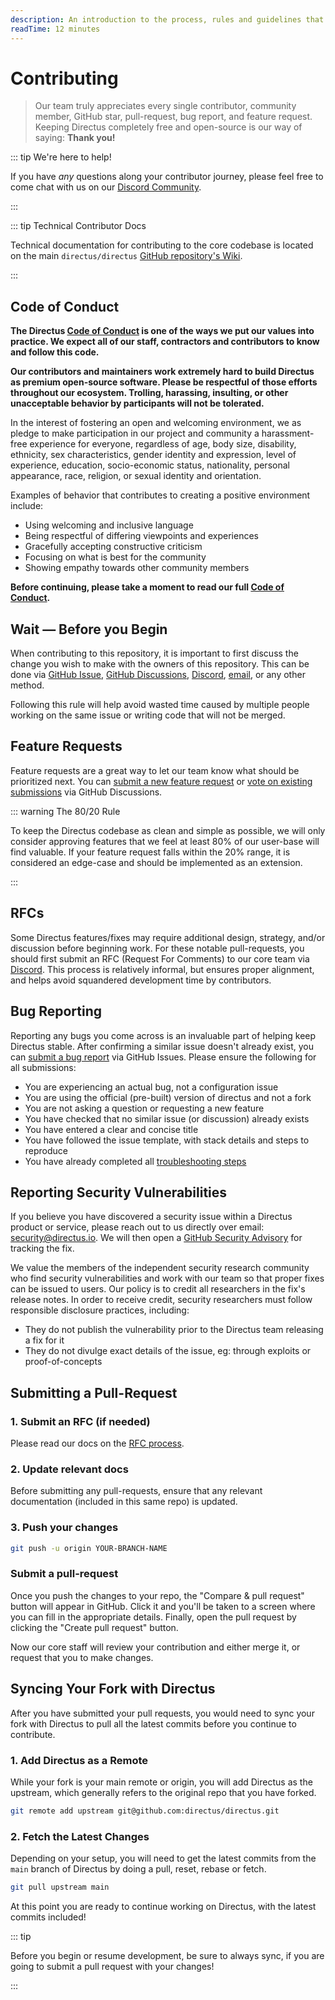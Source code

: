 ```yaml
---
description: An introduction to the process, rules and guidelines that for all code contributions to Directus.
readTime: 12 minutes
---
```


# Contributing

> Our team truly appreciates every single contributor, community member, GitHub star, pull-request, bug report, and
> feature request. Keeping Directus completely free and open-source is our way of saying: **Thank you!**

::: tip We're here to help!

If you have _any_ questions along your contributor journey, please feel free to come chat with us on our
[Discord Community](https://directus.chat).

:::

::: tip Technical Contributor Docs

Technical documentation for contributing to the core codebase is located on the main `directus/directus`
[GitHub repository's Wiki](https://github.com/directus/directus/wiki).

:::

## Code of Conduct

**The Directus [Code of Conduct](https://github.com/directus/directus/blob/main/code_of_conduct.md) is one of the ways
we put our values into practice. We expect all of our staff, contractors and contributors to know and follow this
code.**

**Our contributors and maintainers work extremely hard to build Directus as premium open-source software. Please be
respectful of those efforts throughout our ecosystem. Trolling, harassing, insulting, or other unacceptable behavior by
participants will not be tolerated.**

In the interest of fostering an open and welcoming environment, we as pledge to make participation in our project and
community a harassment-free experience for everyone, regardless of age, body size, disability, ethnicity, sex
characteristics, gender identity and expression, level of experience, education, socio-economic status, nationality,
personal appearance, race, religion, or sexual identity and orientation.

Examples of behavior that contributes to creating a positive environment include:

- Using welcoming and inclusive language
- Being respectful of differing viewpoints and experiences
- Gracefully accepting constructive criticism
- Focusing on what is best for the community
- Showing empathy towards other community members

**Before continuing, please take a moment to read our full
[Code of Conduct](https://github.com/directus/directus/blob/main/contributing.md).**

## Wait — Before you Begin

When contributing to this repository, it is important to first discuss the change you wish to make with the owners of
this repository. This can be done via [GitHub Issue](https://github.com/directus/directus/issues),
[GitHub Discussions](https://github.com/directus/directus/discussions), [Discord](https://directus.chat),
[email](mailto:info@directus.io), or any other method.

Following this rule will help avoid wasted time caused by multiple people working on the same issue or writing code that
will not be merged.

## Feature Requests

Feature requests are a great way to let our team know what should be prioritized next. You can
[submit a new feature request](https://github.com/directus/directus/discussions/new) or
[vote on existing submissions](https://github.com/directus/directus/discussions) via GitHub Discussions.

::: warning The 80/20 Rule

To keep the Directus codebase as clean and simple as possible, we will only consider approving features that we feel at
least 80% of our user-base will find valuable. If your feature request falls within the 20% range, it is considered an
edge-case and should be implemented as an extension.

:::

## RFCs

Some Directus features/fixes may require additional design, strategy, and/or discussion before beginning work. For these
notable pull-requests, you should first submit an RFC (Request For Comments) to our core team via
[Discord](https://directus.chat). This process is relatively informal, but ensures proper alignment, and helps avoid
squandered development time by contributors.

## Bug Reporting

Reporting any bugs you come across is an invaluable part of helping keep Directus stable. After confirming a similar
issue doesn't already exist, you can [submit a bug report](https://github.com/directus/directus/issues/new) via GitHub
Issues. Please ensure the following for all submissions:

- You are experiencing an actual bug, not a configuration issue
- You are using the official (pre-built) version of directus and not a fork
- You are not asking a question or requesting a new feature
- You have checked that no similar issue (or discussion) already exists
- You have entered a clear and concise title
- You have followed the issue template, with stack details and steps to reproduce
- You have already completed all [troubleshooting steps](/getting-started/support#troubleshooting-steps)

## Reporting Security Vulnerabilities

If you believe you have discovered a security issue within a Directus product or service, please reach out to us
directly over email: [security@directus.io](mailto:security@directus.io). We will then open a
[GitHub Security Advisory](https://github.com/directus/directus/security/advisories) for tracking the fix.

We value the members of the independent security research community who find security vulnerabilities and work with our
team so that proper fixes can be issued to users. Our policy is to credit all researchers in the fix's release notes. In
order to receive credit, security researchers must follow responsible disclosure practices, including:

- They do not publish the vulnerability prior to the Directus team releasing a fix for it
- They do not divulge exact details of the issue, eg: through exploits or proof-of-concepts

## Submitting a Pull-Request

### 1. Submit an RFC (if needed)

Please read our docs on the [RFC process](#rfcs).

### 2. Update relevant docs

Before submitting any pull-requests, ensure that any relevant documentation (included in this same repo) is updated.

### 3. Push your changes

```bash
git push -u origin YOUR-BRANCH-NAME
```

### Submit a pull-request

Once you push the changes to your repo, the "Compare & pull request" button will appear in GitHub. Click it and you'll
be taken to a screen where you can fill in the appropriate details. Finally, open the pull request by clicking the
"Create pull request" button.

Now our core staff will review your contribution and either merge it, or request that you to make changes.

## Syncing Your Fork with Directus

After you have submitted your pull requests, you would need to sync your fork with Directus to pull all the latest
commits before you continue to contribute.

### 1. Add Directus as a Remote

While your fork is your main remote or origin, you will add Directus as the upstream, which generally refers to the
original repo that you have forked.

```bash
git remote add upstream git@github.com:directus/directus.git
```

### 2. Fetch the Latest Changes

Depending on your setup, you will need to get the latest commits from the `main` branch of Directus by doing a pull,
reset, rebase or fetch.

```bash
git pull upstream main
```

At this point you are ready to continue working on Directus, with the latest commits included!

::: tip

Before you begin or resume development, be sure to always sync, if you are going to submit a pull request with your
changes!

:::
